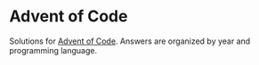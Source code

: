 # Advent of Code

Solutions for [Advent of Code](https://adventofcode.com). Answers are organized by year and programming language.
